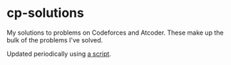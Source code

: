 # cp-solutions
My solutions to problems on Codeforces and Atcoder. These make up the bulk of the problems I've solved.

Updated periodically using [a script](https://github.com/CrapTheCoder/UpCode).

